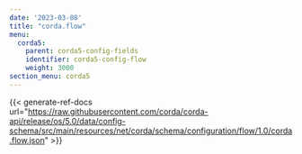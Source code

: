 ```yaml
---
date: '2023-03-08'
title: "corda.flow"
menu:
  corda5:
    parent: corda5-config-fields
    identifier: corda5-config-flow
    weight: 3000
section_menu: corda5
---
```


{{< generate-ref-docs url="https://raw.githubusercontent.com/corda/corda-api/release/os/5.0/data/config-schema/src/main/resources/net/corda/schema/configuration/flow/1.0/corda.flow.json" >}}